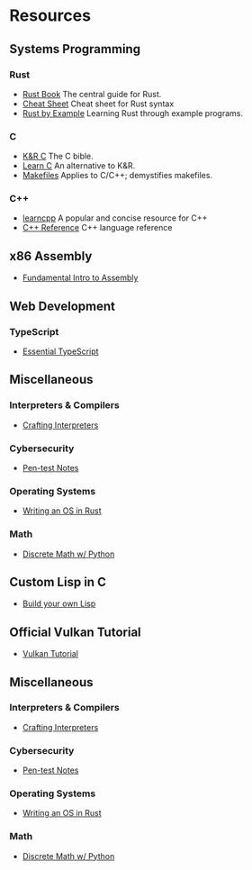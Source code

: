 # Resources 

## Systems Programming

### Rust 
- [Rust Book](https://doc.rust-lang.org/book/ch03-00-common-programming-concepts.html) The central guide for Rust. 
- [Cheat Sheet](https://cheats.rs/) Cheat sheet for Rust syntax 
- [Rust by Example](https://doc.rust-lang.org/stable/rust-by-example/) Learning Rust through example programs. 

### C
- [K&R C](https://colorcomputerarchive.com/repo/Documents/Books/The%20C%20Programming%20Language%20(Kernighan%20Ritchie).pdf) The C bible.
- [Learn C](https://www.learn-c.org/) An alternative to K&R.
- [Makefiles](https://makefiletutorial.com/#the-essence-of-make) Applies to C/C++; demystifies makefiles. 

### C++
- [learncpp](https://www.learncpp.com) A popular and concise resource for C++ 
- [C++ Reference](https://en.cppreference.com/w/) C++ language reference 

## x86 Assembly 
- [Fundamental Intro to Assembly](https://www.nayuki.io/page/a-fundamental-introduction-to-x86-assembly-programming)

## Web Development 

### TypeScript
- [Essential TypeScript](https://www.programming-books.io/essential/typescript/getting-started-fc960b9a93674d2a8ddb08e631981af5)

## Miscellaneous 

### Interpreters & Compilers 
- [Crafting Interpreters](https://craftinginterpreters.com/) 
### Cybersecurity 
- [Pen-test Notes](https://github.com/wwong99/pentest-notes/blob/master/oscp_resources/OSCP-Survival-Guide.md)
### Operating Systems  
- [Writing an OS in Rust](https://os.phil-opp.com/)
### Math  
- [Discrete Math w/ Python](https://ggc-discrete-math.github.io/python_intro.html)
## Custom Lisp in C 
- [Build your own Lisp](https://www.buildyourownlisp.com/contents)
## Official Vulkan Tutorial 
- [Vulkan Tutorial](https://vulkan-tutorial.com/)

## Miscellaneous 

### Interpreters & Compilers 
- [Crafting Interpreters](https://craftinginterpreters.com/) 
### Cybersecurity 
- [Pen-test Notes](https://github.com/wwong99/pentest-notes/blob/master/oscp_resources/OSCP-Survival-Guide.md)
### Operating Systems  
- [Writing an OS in Rust](https://os.phil-opp.com/)
### Math  
- [Discrete Math w/ Python](https://ggc-discrete-math.github.io/python_intro.html)